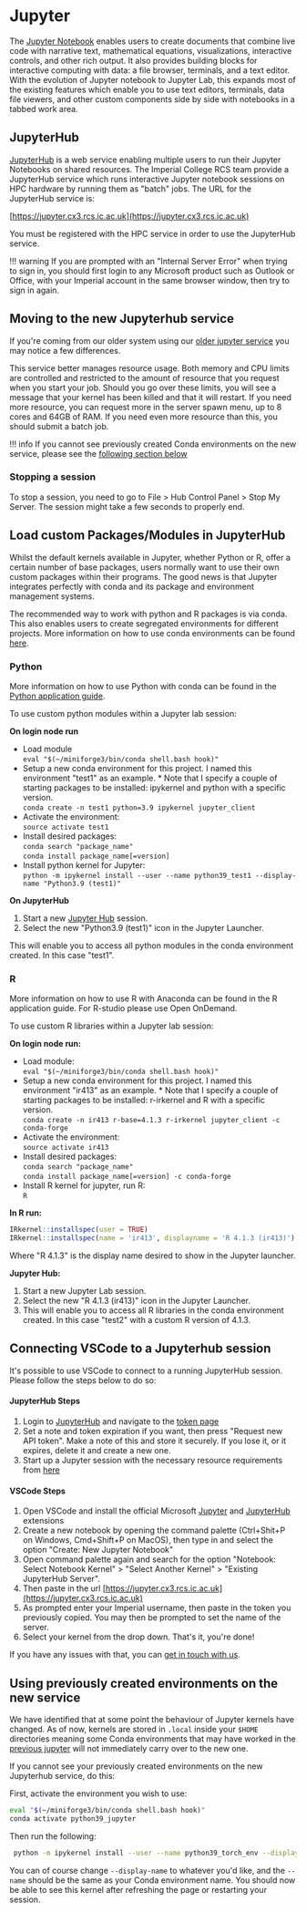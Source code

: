 # Jupyter

The [Jupyter Notebook](https://jupyter.org/) enables users to create documents that combine live code with narrative text, mathematical equations, visualizations, interactive controls, and other rich output. It also provides building blocks for interactive computing with data: a file browser, terminals, and a text editor. With the evolution of Jupyter notebook to Jupyter Lab, this expands most of the existing features which enable you to use text editors, terminals, data file viewers, and other custom components side by side with notebooks in a tabbed work area.

## JupyterHub

[JupyterHub](https://jupyter.org/hub) is a web service enabling multiple users to run their Jupyter Notebooks on shared resources. The Imperial College RCS team provide a JupyterHub service which runs interactive Jupyter notebook sessions on HPC hardware by running them as "batch" jobs. The URL for the JupyterHub service is:

[https://jupyter.cx3.rcs.ic.ac.uk](https://jupyter.cx3.rcs.ic.ac.uk)

You must be registered with the HPC service in order to use the JupyterHub service.

!!! warning
	If you are prompted with an "Internal Server Error" when trying to sign in, you should first login to any Microsoft product such as Outlook or Office, with your Imperial account in the same browser window, then try to sign in again.

## Moving to the new Jupyterhub service

If you're coming from our older system using our [older jupyter service](https://jupyter.rcs.imperial.ac.uk/) you may notice a few differences.

This service better manages resource usage. Both memory and CPU limits are controlled and restricted to the amount of resource that you request when you start your job. Should you go over these limits, you will see a message that your kernel has been killed and that it will restart. If you need more resource, you can request more in the server spawn menu, up to 8 cores and 64GB of RAM. If you need even more resource than this, you should submit a batch job.

!!! info
	If you cannot see previously created Conda environments on the new service, please see the [following section below](#using-previously-created-environments-on-the-new-service)

### Stopping a session
To stop a session, you need to go to File > Hub Control Panel > Stop My Server. The session might take a few seconds to properly end.

## Load custom Packages/Modules in JupyterHub

Whilst the default kernels available in Jupyter, whether Python or R, offer a certain number of base packages, users normally want to use their own custom packages within their programs. The good news is that Jupyter integrates perfectly with conda and its package and environment management systems.

The recommended way to work with python and R packages is via conda. This also enables users to create segregated environments for different projects. More information on how to use conda environments can be found [here](./conda.md).

### Python

More information on how to use Python with conda can be found in the [Python application guide](./python.md).

To use custom python modules within a Jupyter lab session:

**On login node run**

* Load module
<br>`eval "$(~/miniforge3/bin/conda shell.bash hook)"`
* Setup a new conda environment for this project. I named this environment "test1" as an example. * Note that I specify a couple of starting packages to be installed: ipykernel and python with a specific version.<br>
`conda create -n test1 python=3.9 ipykernel jupyter_client`
* Activate the environment:<br>
`source activate test1`
* Install desired packages:<br>
`conda search "package_name"`<br>
`conda install package_name[=version]`
* Install python kernel for Jupyter:<br>
`python -m ipykernel install --user --name python39_test1 --display-name "Python3.9 (test1)"`

**On JupyterHub**

1. Start a new [Jupyter Hub](#jupyterhub) session.
1. Select the new "Python3.9 (test1)" icon in the Jupyter Launcher.

This will enable you to access all python modules in the conda environment created. In this case "test1".

### R

More information on how to use R with Anaconda can be found in the R application guide. For R-studio please use Open OnDemand.

To use custom R libraries within a Jupyter lab session:

**On login node run:**

* Load module:<br>
`eval "$(~/miniforge3/bin/conda shell.bash hook)"`
* Setup a new conda environment for this project. I named this environment "ir413" as an example. * Note that I specify a couple of starting packages to be installed: r-irkernel and R with a specific version.<br>
`conda create -n ir413 r-base=4.1.3 r-irkernel jupyter_client -c conda-forge`
* Activate the environment:<br>
`source activate ir413`
* Install desired packages:<br>
`conda search "package_name"`<br>
`conda install package_name[=version] -c conda-forge`
* Install R kernel for jupyter, run R:<br>
`R`

**In R run:**

```R
IRkernel::installspec(user = TRUE)
IRkernel::installspec(name = 'ir413', displayname = 'R 4.1.3 (ir413)')
```

Where "R 4.1.3" is the display name desired to show in the Jupyter launcher.

**Jupyter Hub:**

1. Start a new Jupyter Lab session.
1. Select the new "R 4.1.3 (ir413)" icon in the Jupyter Launcher.
1. This will enable you to access all R libraries in the conda environment created. In this case "test2" with a custom R version of 4.1.3.

## Connecting VSCode to a Jupyterhub session

It's possible to use VSCode to connect to a running JupyterHub session. Please follow the steps below to do so:

#### JupyterHub Steps
1. Login to [JupyterHub](https://jupyter.cx3.rcs.ic.ac.uk/) and navigate to the [token page](https://jupyter.cx3.rcs.ic.ac.uk/hub/token)
1. Set a note and token expiration if you want, then press "Request new API token". Make a note of this and store it securely. If you lose it, or it expires, delete it and create a new one.
1. Start up a Jupyter session with the necessary resource requirements from [here](https://jupyter.cx3.rcs.ic.ac.uk/hub/home)

#### VSCode Steps
1. Open VSCode and install the official Microsoft [Jupyter](https://marketplace.visualstudio.com/items/?itemName=ms-toolsai.jupyter) and [JupyterHub](https://marketplace.visualstudio.com/items/?itemName=ms-toolsai.jupyter-hub) extensions 
1. Create a new notebook by opening the command palette (Ctrl+Shit+P on Windows, Cmd+Shift+P on MacOS), then type in and select the option "Create: New Jupyter Notebook"
1. Open command palette again and search for the option "Notebook: Select Notebook Kernel" > "Select Another Kernel" > "Existing JupyterHub Server".
1. Then paste in the url [https://jupyter.cx3.rcs.ic.ac.uk](https://jupyter.cx3.rcs.ic.ac.uk) 
1. As prompted enter your Imperial username, then paste in the token you previously copied. You may then be prompted to set the name of the server.
1. Select your kernel from the drop down. That's it, you're done!

If you have any issues with that, you can [get in touch with us](https://www.imperial.ac.uk/admin-services/ict/self-service/research-support/rcs/get-support/contact-us/).

## Using previously created environments on the new service

We have identified that at some point the behaviour of Jupyter kernels have changed. As of now, kernels are stored in `.local` inside your `$HOME` directories meaning some Conda environments that may have worked in the [previous jupyter](https://jupyter.rcs.imperial.ac.uk/) will not immediately carry over to the new one. 

If you cannot see your previously created environments on the new Jupyterhub service, do this:

First, activate the environment you wish to use:
```bash
eval "$(~/miniforge3/bin/conda shell.bash hook)"
conda activate python39_jupyter
```

Then run the following:
```bash
 python -m ipykernel install --user --name python39_torch_env --display-name "Python3.9 (torch)"
```
You can of course change `--display-name` to whatever you'd like, and the `--name` should be the same as your Conda environment name.
You should now be able to see this kernel after refreshing the page or restarting your session.

